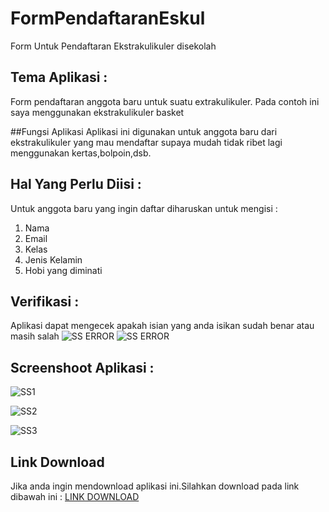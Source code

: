 # FormPendaftaranEskul
Form Untuk Pendaftaran Ekstrakulikuler disekolah

## Tema Aplikasi :
Form pendaftaran anggota baru untuk suatu extrakulikuler. Pada contoh
ini saya menggunakan ekstrakulikuler basket

##Fungsi Aplikasi
Aplikasi ini digunakan untuk anggota baru dari ekstrakulikuler yang mau mendaftar supaya mudah tidak ribet lagi menggunakan
kertas,bolpoin,dsb.

## Hal Yang Perlu Diisi :
Untuk anggota baru yang ingin daftar diharuskan untuk mengisi :
1. Nama
2. Email
3. Kelas
4. Jenis Kelamin
5. Hobi yang diminati

## Verifikasi :
Aplikasi dapat mengecek apakah isian yang anda isikan sudah benar atau
masih salah
![SS ERROR](https://github.com/vergieet/FormPendaftaranEskul/blob/master/SS/SS2.png)
![SS ERROR](https://github.com/vergieet/FormPendaftaranEskul/blob/master/SS/SS1.png)

## Screenshoot Aplikasi :
![SS1](https://github.com/vergieet/FormPendaftaranEskul/blob/master/SS/SS5.png)

![SS2](https://github.com/vergieet/FormPendaftaranEskul/blob/master/SS/SS4.png)

![SS3](https://github.com/vergieet/FormPendaftaranEskul/blob/master/SS/SS3.png)
## Link Download
Jika anda ingin mendownload aplikasi ini.Silahkan download pada link
dibawah ini :
[LINK DOWNLOAD](https://drive.google.com/open?id=0B_TN1Qqk_YDCVmtMdmZfNG1Nckk)
